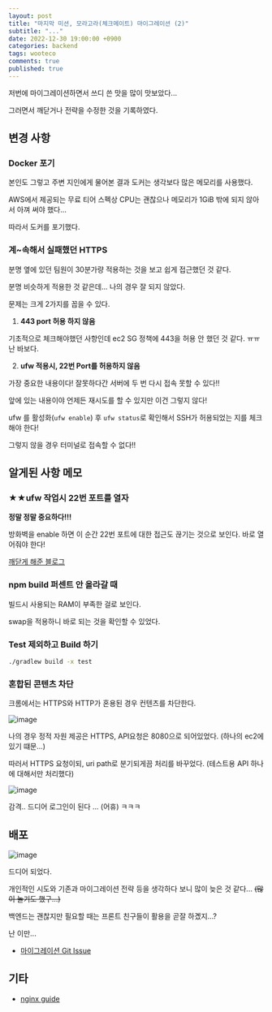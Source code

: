 ```yaml
---
layout: post
title: "마지막 미션, 모라고라(체크메이트) 마이그레이션 (2)"
subtitle: "..."
date: 2022-12-30 19:00:00 +0900
categories: backend
tags: wooteco
comments: true
published: true
---
```


저번에 마이그레이션하면서 쓰디 쓴 맛을 많이 맛보았다...

그러면서 깨닫거나 전략을 수정한 것을 기록하였다.

## 변경 사항

### Docker 포기

본인도 그렇고 주변 지인에게 물어본 결과 도커는 생각보다 많은 메모리를 사용했다. 

AWS에서 제공되는 무료 티어 스펙상 CPU는 괜찮으나 메모리가 1GiB 밖에 되지 않아서 아껴 써야 했다...

따라서 도커를 포기했다.

### 계~속해서 실패했던 HTTPS

분명 옆에 있던 팀원이 30분가량 적용하는 것을 보고 쉽게 접근했던 것 같다.

분명 비슷하게 적용한 것 같은데... 나의 경우 잘 되지 않았다.

문제는 크게 2가지를 꼽을 수 있다.

1. **443 port 허용 하지 않음**

기초적으로 체크해야했던 사항인데 ec2 SG 정책에 443을 허용 안 했던 것 같다. ㅠㅠ 난 바보다.

2. **ufw 적용시, 22번 Port를 허용하지 않음**

가장 중요한 내용이다! 잘못하다간 서버에 두 번 다시 접속 못할 수 있다!!

앞에 있는 내용이야 언제든 재시도를 할 수 있지만 이건 그렇지 않다!

ufw 를 활성화(`ufw enable`) 후 `ufw status`로 확인해서 SSH가 허용되었는 지를 체크해야 한다!

그렇지 않을 경우 터미널로 접속할 수 없다!!

## 알게된 사항 메모

### **★★ufw 작업시 22번 포트를 열자**

**정말 정말 중요하다!!!**

방화벽을 enable 하면 이 순간 22번 포트에 대한 접근도 끊기는 것으로 보인다. 바로 열어줘야 한다!

[깨닫게 해준 블로그](https://milkye.tistory.com/343)

### npm build 퍼센트 안 올라갈 때

빌드시 사용되는 RAM이 부족한 걸로 보인다.

swap을 적용하니 바로 되는 것을 확인할 수 있었다.

### Test 제외하고 Build 하기

```sh
./gradlew build -x test
```

### 혼합된 콘텐츠 차단

크롬에서는 HTTPS와 HTTP가 혼용된 경우 컨텐츠를 차단한다.

![image](https://user-images.githubusercontent.com/66164361/210137555-61fb213f-b949-45b4-b53d-cb90e9893942.png)

나의 경우 정적 자원 제공은 HTTPS, API요청은 8080으로 되어있었다. (하나의 ec2에 있기 떄문...)

따러서 HTTPS 요청이되, uri path로 분기되게끔 처리를 바꾸었다. (테스트용 API 하나에 대해서만 처리했다)

![image](https://user-images.githubusercontent.com/66164361/210138235-0905099d-c47d-42c6-a6a3-f8972b2595f9.png)

감격.. 드디어 로그인이 된다 ... (어휴) ㅋㅋㅋ


## 배포

![image](https://user-images.githubusercontent.com/66164361/210138934-b8aec947-cd95-4e39-8fe4-550c6d4cb8b1.png)

드디어 되었다.

개인적인 시도와 기존과 마이그레이션 전략 등을 생각하다 보니 많이 늦은 것 같다... ~~(많이 놀기도 했구...)~~

백엔드는 괜찮지만 필요할 때는 프론트 친구들이 활용을 곧잘 하곘지...?

난 이만...

- [마이그레이션 Git Issue](https://github.com/woowacourse-teams/2022-moragora/issues/597)

## 기타

- [nginx guide](https://idroot.us/install-nginx-with-lets-encrypt-ubuntu-22-04/)

